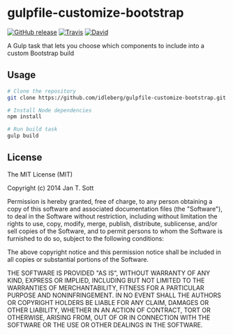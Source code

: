 # gulpfile-customize-bootstrap

[![GitHub release](https://img.shields.io/github/release/idleberg/gulpfile-customize-bootstrap.svg?style=flat-square)](https://github.com/idleberg/gulpfile-customize-bootstrap/releases)
[![Travis](https://img.shields.io/travis/idleberg/gulpfile-customize-bootstrap.svg?style=flat-square)](https://travis-ci.org/idleberg/gulpfile-customize-bootstrap)
[![David](https://img.shields.io/david/idleberg/gulpfile-customize-bootstrap.svg?style=flat-square)](https://david-dm.org/idleberg/gulpfile-customize-bootstrap)

A Gulp task that lets you choose which components to include into a custom Bootstrap build

## Usage

```bash
# Clone the repository
git clone https://github.com/idleberg/gulpfile-customize-bootstrap.git

# Install Node dependencies
npm install

# Run build task
gulp build
```

## License

The MIT License (MIT)

Copyright (c) 2014 Jan T. Sott

Permission is hereby granted, free of charge, to any person obtaining a copy of this software and associated documentation files (the "Software"), to deal in the Software without restriction, including without limitation the rights to use, copy, modify, merge, publish, distribute, sublicense, and/or sell copies of the Software, and to permit persons to whom the Software is furnished to do so, subject to the following conditions:

The above copyright notice and this permission notice shall be included in all copies or substantial portions of the Software.

THE SOFTWARE IS PROVIDED "AS IS", WITHOUT WARRANTY OF ANY KIND, EXPRESS OR IMPLIED, INCLUDING BUT NOT LIMITED TO THE WARRANTIES OF MERCHANTABILITY, FITNESS FOR A PARTICULAR PURPOSE AND NONINFRINGEMENT. IN NO EVENT SHALL THE AUTHORS OR COPYRIGHT HOLDERS BE LIABLE FOR ANY CLAIM, DAMAGES OR OTHER LIABILITY, WHETHER IN AN ACTION OF CONTRACT, TORT OR OTHERWISE, ARISING FROM, OUT OF OR IN CONNECTION WITH THE SOFTWARE OR THE USE OR OTHER DEALINGS IN THE SOFTWARE.